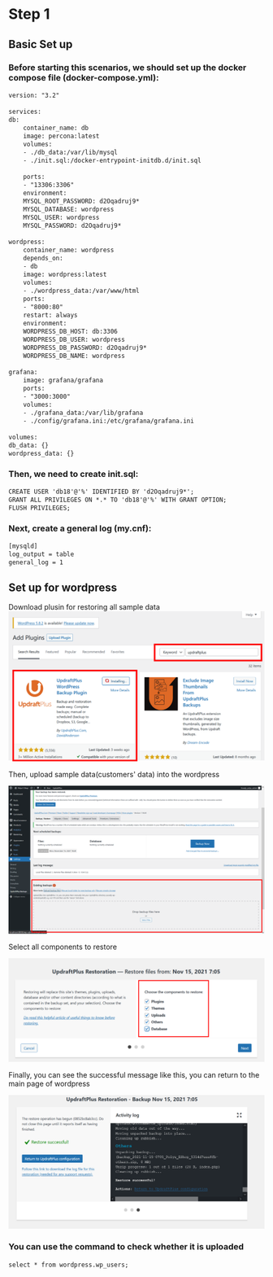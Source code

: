 # Step 1

## Basic Set up 
### Before starting this scenarios, we should set up the docker compose file (docker-compose.yml):
    
    version: "3.2"

    services:
    db:
        container_name: db
        image: percona:latest
        volumes:
        - ./db_data:/var/lib/mysql
        - ./init.sql:/docker-entrypoint-initdb.d/init.sql

        ports:
        - "13306:3306"
        environment:
        MYSQL_ROOT_PASSWORD: d2Oqadruj9*
        MYSQL_DATABASE: wordpress
        MYSQL_USER: wordpress
        MYSQL_PASSWORD: d2Oqadruj9*

    wordpress:
        container_name: wordpress
        depends_on:
        - db
        image: wordpress:latest
        volumes:
        - ./wordpress_data:/var/www/html
        ports:
        - "8000:80"
        restart: always
        environment:
        WORDPRESS_DB_HOST: db:3306
        WORDPRESS_DB_USER: wordpress
        WORDPRESS_DB_PASSWORD: d2Oqadruj9*
        WORDPRESS_DB_NAME: wordpress

    grafana:
        image: grafana/grafana
        ports:
        - "3000:3000"
        volumes: 
        - ./grafana_data:/var/lib/grafana
        - ./config/grafana.ini:/etc/grafana/grafana.ini

    volumes:
    db_data: {}
    wordpress_data: {}


### Then, we need to create init.sql:
    CREATE USER 'db18'@'%' IDENTIFIED BY 'd2Oqadruj9*'; 
    GRANT ALL PRIVILEGES ON *.* TO 'db18'@'%' WITH GRANT OPTION;
    FLUSH PRIVILEGES;

### Next, create a general log (my.cnf):
    [mysqld]
    log_output = table
    general_log = 1

## Set up for wordpress
Download plusin for restoring all sample data 
![Image](./assets/plusinDownload.png)

Then, upload sample data(customers' data) into the wordpress

![Image](./assets/uploadFile.png)

Select all components to restore

![Image](./assets/selectall.png)

Finally, you can see the successful message like this, you can return to the main page of wordpress

![Image](./assets/restoreDone.png)

### You can use the command to check whether it is uploaded
    select * from wordpress.wp_users;

